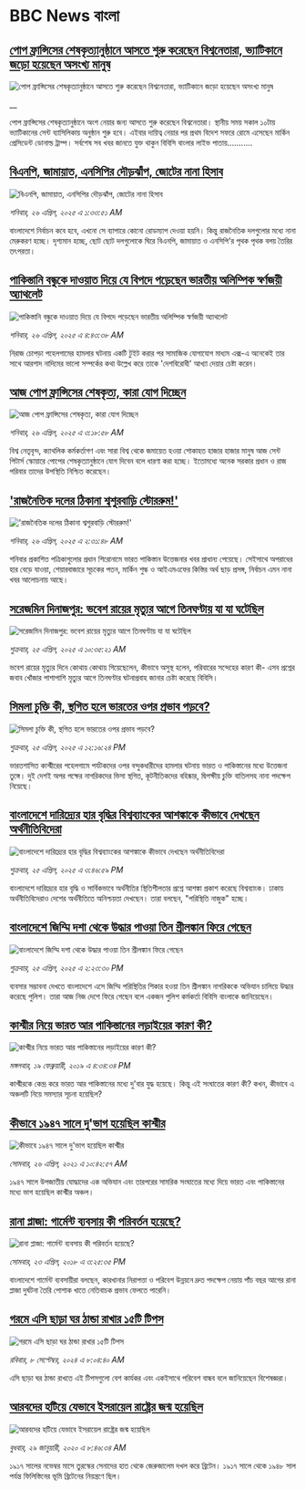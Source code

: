 # BBC News বাংলা## [পোপ ফ্রান্সিসের শেষকৃত্যানুষ্ঠানে আসতে শুরু করেছেন বিশ্বনেতারা, ভ্যাটিকানে জড়ো হয়েছেন অসংখ্য মানুষ](https://www.bbc.co.uk/bengali/live/cjdxp5m3n5vt?at_campaign=githubrss)![পোপ ফ্রান্সিসের শেষকৃত্যানুষ্ঠানে আসতে শুরু করেছেন বিশ্বনেতারা, ভ্যাটিকানে জড়ো হয়েছেন অসংখ্য মানুষ](https://ichef.bbci.co.uk/ace/standard/240/cpsprodpb/f17d/live/43bc13d0-2276-11f0-8c2e-77498b1ce297.jpg)__পোপ ফ্রান্সিসের শেষকৃত্যানুষ্ঠানে অংশ নেয়ার জন্য আসতে শুরু করেছেন বিশ্বনেতারা। স্থানীয় সময় সকাল ১০টায় ভ্যাটিকানের সেন্ট ব্যাসিলিকায় অনুষ্ঠান শুরু হবে। এইবার দায়িত্ব নেয়ার পর প্রথম বিদেশ সফরে রোমে এসেছেন মার্কিন প্রেসিডেন্ট ডোনাল্ড ট্রাম্প। সর্বশেষ সব খবর জানতে যুক্ত থাকুন বিবিসি বাংলার লাইভ পাতায়...........## [বিএনপি, জামায়াত, এনসিপির  দৌড়ঝাঁপ, জোটের নানা হিসাব ](https://www.bbc.com/bengali/articles/c3dklvkv59ro?at_campaign=githubrss)![বিএনপি, জামায়াত, এনসিপির  দৌড়ঝাঁপ, জোটের নানা হিসাব ](https://ichef.bbci.co.uk/ace/standard/240/cpsprodpb/3bde/live/1a547410-2109-11f0-b1ba-8bc47850ff39.jpg)_শনিবার, ২৬ এপ্রিল, ২০২৫ এ ১:৩৩:৫১ AM_বাংলাদেশে নির্বাচন কবে হবে, এখনো সে ব্যাপারে কোনো রোডম্যাপ দেওয়া হয়নি। কিন্তু রাজনৈতিক দলগুলোর মধ্যে নানা মেরুকরণ হচ্ছে। দৃশ্যমান হচ্ছে, ছোট ছোট দলগুলোকে ঘিরে বিএনপি, জামায়াত ও এনসিপি'র পৃথক পৃথক বলয় তৈরির তৎপরতা।## [পাকিস্তানি বন্ধুকে দাওয়াত দিয়ে যে বিপদে পড়েছেন ভারতীয় অলিম্পিক স্বর্ণজয়ী অ্যাথলেট](https://www.bbc.com/bengali/articles/cy0x15n4zg2o?at_campaign=githubrss)![পাকিস্তানি বন্ধুকে দাওয়াত দিয়ে যে বিপদে পড়েছেন ভারতীয় অলিম্পিক স্বর্ণজয়ী অ্যাথলেট](https://ichef.bbci.co.uk/ace/standard/240/cpsprodpb/0397/live/7ad24de0-21b7-11f0-bbcb-4b9dcc7dc2fd.jpg)_শনিবার, ২৬ এপ্রিল, ২০২৫ এ ৪:৪৩:৩৮ AM_নিরাজ চোপড়া পহেলগামের হামলার ঘটনায় একটি টুইট করার পর সামাজিক যোগাযোগ মাধ্যম এক্স-এ অনেকেই তার সাথে আরশাদ নাদিমের ভালো সম্পর্কের কথা উল্লেখ করে তাকে 'দেশবিরোধী' আখ্যা দেয়ার চেষ্টা করেন।## [আজ পোপ ফ্রান্সিসের শেষকৃত্য, কারা যোগ দিচ্ছেন](https://www.bbc.com/bengali/articles/cevdkv10ezgo?at_campaign=githubrss)![আজ পোপ ফ্রান্সিসের শেষকৃত্য, কারা যোগ দিচ্ছেন](https://ichef.bbci.co.uk/ace/standard/240/cpsprodpb/7417/live/999a7940-2249-11f0-9c65-a5c3dc449bf3.jpg)_শনিবার, ২৬ এপ্রিল, ২০২৫ এ ৩:১৮:৫৮ AM_বিশ্ব নেতৃবৃন্দ, ক্যাথলিক কর্মকর্তাগণ এবং সারা বিশ্ব থেকে জমায়েত হওয়া শোকাহত হাজার হাজার মানুষ আজ সেন্ট পিটার্স স্কোয়ারে পোপের শেষকৃত্যানুষ্ঠানে যোগ দিবেন বলে ধারণা করা হচ্ছে। ইতোমধ্যে অনেক সরকার প্রধান ও রাজ পরিবার তাদের উপস্থিতি নিশ্চিত করেছেন।## ['রাজনৈতিক দলের ঠিকানা শ্বশুরবাড়ি স্টোররুম!'](https://www.bbc.com/bengali/articles/ckgrx5e0g9xo?at_campaign=githubrss)!['রাজনৈতিক দলের ঠিকানা শ্বশুরবাড়ি স্টোররুম!'](https://ichef.bbci.co.uk/ace/standard/240/cpsprodpb/c7df/live/2fe8a930-2245-11f0-9060-674316cb3a1f.jpg)_শনিবার, ২৬ এপ্রিল, ২০২৫ এ ২:৩১:৪৮ AM_শনিবার প্রকাশিত পত্রিকাগুলোর প্রধান শিরোনামে ভারত পাকিস্তান উত্তেজনার খবর প্রাধান্য পেয়েছে। সেইসাথে অপরাধের হার বেড়ে যাওয়া, শেয়ারবাজারে সূচকের পতন, মার্কিন শুল্ক ও আইএমএফের কিস্তির অর্থ ছাড় প্রসঙ্গ, নির্বাচন এমন নানা খবর আলোচনায় আছে।## [সরেজমিন দিনাজপুর: ভবেশ রায়ের মৃত্যুর আগে তিনঘণ্টায় যা যা ঘটেছিল](https://www.bbc.com/bengali/articles/cz950ekd074o?at_campaign=githubrss)![সরেজমিন দিনাজপুর: ভবেশ রায়ের মৃত্যুর আগে তিনঘণ্টায় যা যা ঘটেছিল](https://ichef.bbci.co.uk/ace/standard/240/cpsprodpb/e2e0/live/5f758d70-2138-11f0-8c2e-77498b1ce297.jpg)_শুক্রবার, ২৫ এপ্রিল, ২০২৫ এ ১০:৩৫:২১ AM_ভবেশ রায়ের মৃত্যুর দিনে কোথায় কোথায় গিয়েছেলেন, কীভাবে অসুস্থ হলেন, পরিবারের সন্দেহের কারণ কী- এসব প্রশ্নের জবাব খোঁজার পাশাপাশি মৃত্যুর আগে তিনঘণ্টার ঘটনাপ্রবাহ জানার চেষ্টা করেছে বিবিসি।## [সিমলা চুক্তি কী, স্থগিত হলে ভারতের ওপর প্রভাব পড়বে?](https://www.bbc.com/bengali/articles/c5ygwdkejd3o?at_campaign=githubrss)![সিমলা চুক্তি কী, স্থগিত হলে ভারতের ওপর প্রভাব পড়বে?](https://ichef.bbci.co.uk/ace/standard/240/cpsprodpb/cb2c/live/bd25a640-21af-11f0-a5b0-73b99e608e44.jpg)_শুক্রবার, ২৫ এপ্রিল, ২০২৫ এ ১২:১৬:২৪ PM_ভারতশাসিত কাশ্মীরের পহেলগামে পর্যটকদের ওপর বন্দুকধারীদের হামলার ঘটনায় ভারত ও পাকিস্তানের মধ্যে উত্তেজনা তুঙ্গে। দুই দেশই অপর পক্ষের নাগরিকদের ভিসা স্থগিত, কূটনীতিকদের বহিষ্কার, দ্বিপক্ষীয় চুক্তি বাতিলসহ নানা পদক্ষেপ নিয়েছে।## [বাংলাদেশে দারিদ্র্যের হার বৃদ্ধির বিশ্বব্যাংকের আশঙ্কাকে কীভাবে দেখছেন অর্থনীতিবিদেরা](https://www.bbc.com/bengali/articles/cp8kd54v470o?at_campaign=githubrss)![বাংলাদেশে দারিদ্র্যের হার বৃদ্ধির বিশ্বব্যাংকের আশঙ্কাকে কীভাবে দেখছেন অর্থনীতিবিদেরা](https://ichef.bbci.co.uk/ace/standard/240/cpsprodpb/baf2/live/bdb609f0-21b0-11f0-8c2e-77498b1ce297.jpg)_শুক্রবার, ২৫ এপ্রিল, ২০২৫ এ ৩:৪৬:৫৯ PM_বাংলাদেশে দারিদ্র্যের হার বৃদ্ধি ও সার্বিকভাবে অর্থনীতির স্থিতিশীলতার প্রশ্নে আশঙ্কা প্রকাশ করেছে বিশ্বব্যাংক। ঢাকায় অর্থনীতিবিদেরাও দেশের অর্থনীতিতে  অনিশ্চয়তা দেখছেন। তারা বলছেন, "পরিস্থিতি নাজুক" হচ্ছে।## [বাংলাদেশে জিম্মি দশা থেকে উদ্ধার পাওয়া তিন শ্রীলঙ্কান ফিরে গেছেন](https://www.bbc.com/bengali/articles/cq80w4qxe77o?at_campaign=githubrss)![বাংলাদেশে জিম্মি দশা থেকে উদ্ধার পাওয়া তিন শ্রীলঙ্কান ফিরে গেছেন](https://ichef.bbci.co.uk/ace/standard/240/cpsprodpb/ac83/live/4f1c8a30-21d0-11f0-8c2e-77498b1ce297.jpg)_শুক্রবার, ২৫ এপ্রিল, ২০২৫ এ ২:২৩:৩০ PM_ব্যবসার সম্ভাবনা দেখতে বাংলাদেশে এসে জিম্মি পরিস্থিতির শিকার হওয়া তিন শ্রীলঙ্কান নাগরিককে অভিযান চালিয়ে উদ্ধার করেছে পুলিশ। তারা আজ নিজ দেশে ফিরে গেছেন বলে একজন পুলিশ কর্মকর্তা বিবিসি বাংলাকে জানিয়েছেন।## [কাশ্মীর নিয়ে ভারত আর পাকিস্তানের লড়াইয়ের কারণ কী?](https://www.bbc.com/bengali/news-47292738?at_campaign=githubrss)![কাশ্মীর নিয়ে ভারত আর পাকিস্তানের লড়াইয়ের কারণ কী?](https://ichef.bbci.co.uk/ace/standard/240/cpsprodpb/E2EA/production/_105709085__105648048_hi052329226.jpg)_মঙ্গলবার, ১৯ ফেব্রুয়ারী, ২০১৯ এ ৪:৩৪:৩৪ PM_কাশ্মীরকে কেন্দ্র করে ভারত আর পাকিস্তানের মধ্যে দু'বার যুদ্ধ হয়েছে। কিন্তু এই সংঘাতের কারণ কী? কখন, কীভাবে এ অঞ্চলটি নিয়ে সমস্যার সূচনা হয়েছিল?## [কীভাবে ১৯৪৭ সালে দু'ভাগ হয়েছিল কাশ্মীর](https://www.bbc.com/bengali/news-56651354?at_campaign=githubrss)![কীভাবে ১৯৪৭ সালে দু'ভাগ হয়েছিল কাশ্মীর](https://ichef.bbci.co.uk/ace/standard/240/cpsprodpb/4CEE/production/_117849691_p07k7dvp.jpg)_সোমবার, ২৬ এপ্রিল, ২০২১ এ ১০:৪২:৫৭ AM_১৯৪৭ সালে উপজাতীয় যোদ্ধাদের এক অভিযান এবং তারপরের সামরিক সংঘাতের মধ্যে দিয়ে ভারত এবং পাকিস্তানের মধ্যে ভাগ হয়েছিল কাশ্মীর অঞ্চল।## [রানা প্লাজা: গার্মেন্ট ব্যবসায় কী পরিবর্তন হয়েছে?](https://www.bbc.com/bengali/news-43866740?at_campaign=githubrss)![রানা প্লাজা: গার্মেন্ট ব্যবসায় কী পরিবর্তন হয়েছে?](https://ichef.bbci.co.uk/ace/standard/240/cpsprodpb/15D05/production/_100994398_06.jpg)_সোমবার, ২৩ এপ্রিল, ২০১৮ এ ৩:২৫:৩৫ PM_বাংলাদেশে গার্মেন্ট ব্যবসায়ীরা বলছেন, কারখানার নিরাপত্তা ও পরিবেশ উন্নয়নে দ্রুত পদক্ষেপ নেয়ায় পাঁচ বছর আগের রানা প্লাজা দুর্ঘটনা তৈরি পোশাক খাতে নেতিবাচক প্রভাব ফেলতে পারেনি।## [গরমে এসি ছাড়া ঘর ঠান্ডা রাখার ১৫টি টিপস](https://www.bbc.com/bengali/articles/c4n1n0n0re8o?at_campaign=githubrss)![গরমে এসি ছাড়া ঘর ঠান্ডা রাখার ১৫টি টিপস](https://ichef.bbci.co.uk/ace/standard/240/cpsprodpb/20df/live/4ff9c200-1359-11ef-99fd-a7e7c6acfe47.jpg)_রবিবার, ৮ সেপ্টেম্বর, ২০২৪ এ ৮:০৪:৪০ AM_এসি ছাড়া ঘর ঠান্ডা রাখতে এই টিপসগুলো বেশ কার্যকর এবং একইসাথে পরিবেশ বান্ধব বলে জানিয়েছেন বিশেষজ্ঞরা।## [আরবদের হটিয়ে যেভাবে ইসরায়েল রাষ্ট্রের জন্ম হয়েছিল](https://www.bbc.com/bengali/news-40351128?at_campaign=githubrss)![আরবদের হটিয়ে যেভাবে ইসরায়েল রাষ্ট্রের জন্ম হয়েছিল](https://ichef.bbci.co.uk/ace/standard/240/cpsprodpb/E823/production/_96572495_615c50f6-ef2a-4927-81d7-abe707054460.jpg)_বুধবার, ২৯ জানুয়ারী, ২০২০ এ ৮:৪৬:৩৪ AM_১৯১৭ সালের নভেম্বর মাসে তুরস্কের সেনাদের হাত থেকে জেরুজালেম দখল করে ব্রিটেন। ১৯১৭ সালে থেকে ১৯৪৮ সাল পর্যন্ত ফিলিস্তিনের ভূমি ব্রিটেনের নিয়ন্ত্রণে ছিল।